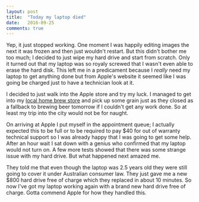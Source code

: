 ```yaml
---
layout: post
title:  "Today my laptop died"
date:   2016-09-25
comments: true
---
```


Yep, it just stopped working. One moment I was happily editing images the next it was frozen and then just wouldn't restart. But this didn't bother me too much; I decided to just wipe my hard drive and start from scratch. Only it turned out that my laptop was so royaly screwed that I wasn't even able to erase the hard disk. This left me in a predicament because I <i>really</i> need my laptop to get anything done but from Apple's website it seemed like I was going be charged just to have a technician look at it.

I decided to just walk into the Apple store and try my luck. I managed to get into my [local home brew store](http://www.thehopandgrain.com.au/) and pick up some grain just as they closed as a fallback to brewing beer tomorrow if I couldn't get any work done. So at least my trip into the city would not be for naught.

On arriving at Apple I put myself in the appointment queue; I actually expected this to be full or to be required to pay $40 for out of warranty technical support so I was already happy that I was going to get some help. After an hour wait I sat down with a genius who confirmed that my laptop would not turn on. A few more tests showed that there was some strange issue with my hard drive. But what happened next amazed me.

They told me that even though the laptop was 2.5 years old they were still going to cover it under Australian consumer law. They just gave me a new $800 hard drive free of charge which they replaced in about 10 minutes. So now I've got my laptop working again with a brand new hard drive free of charge. Gotta commend Apple for how they handled this.